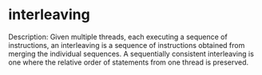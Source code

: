 # interleaving

Description: Given multiple threads, each executing a sequence of instructions, an interleaving is a sequence of instructions obtained from merging the individual sequences. A sequentially consistent interleaving is one where the relative order of statements from one thread is preserved.